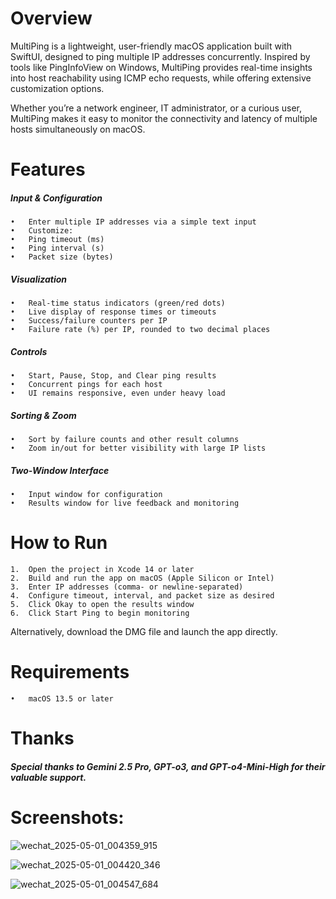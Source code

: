 # Overview
  
  MultiPing is a lightweight, user-friendly macOS application built with SwiftUI, designed to ping multiple IP addresses concurrently. Inspired by tools like PingInfoView on Windows, MultiPing provides real-time insights into host reachability using ICMP echo requests, while offering extensive customization options.

  Whether you’re a network engineer, IT administrator, or a curious user, MultiPing makes it easy to monitor the connectivity and latency of multiple hosts simultaneously on macOS.



# Features

##### Input & Configuration
	•	Enter multiple IP addresses via a simple text input
	•	Customize:
	•	Ping timeout (ms)
	•	Ping interval (s)
	•	Packet size (bytes)

##### Visualization
	•	Real-time status indicators (green/red dots)
	•	Live display of response times or timeouts
	•	Success/failure counters per IP
	•	Failure rate (%) per IP, rounded to two decimal places

##### Controls
	•	Start, Pause, Stop, and Clear ping results
	•	Concurrent pings for each host
	•	UI remains responsive, even under heavy load

##### Sorting & Zoom
	•	Sort by failure counts and other result columns
	•	Zoom in/out for better visibility with large IP lists

##### Two-Window Interface
	•	Input window for configuration
	•	Results window for live feedback and monitoring



# How to Run

	1.	Open the project in Xcode 14 or later
	2.	Build and run the app on macOS (Apple Silicon or Intel)
	3.	Enter IP addresses (comma- or newline-separated)
	4.	Configure timeout, interval, and packet size as desired
	5.	Click Okay to open the results window
	6.	Click Start Ping to begin monitoring

Alternatively, download the DMG file and launch the app directly.



# Requirements

	•	macOS 13.5 or later



# Thanks
##### Special thanks to Gemini 2.5 Pro, GPT-o3, and GPT-o4-Mini-High for their valuable support.



# Screenshots:

![wechat_2025-05-01_004359_915](https://github.com/user-attachments/assets/ccc2ec5b-103a-47a0-992b-dbe4e9046a25)

![wechat_2025-05-01_004420_346](https://github.com/user-attachments/assets/fca7642a-eef3-4156-a003-758ab3d32090)

![wechat_2025-05-01_004547_684](https://github.com/user-attachments/assets/4c1a6093-5336-487e-b7b4-aaf87f9ec823)

